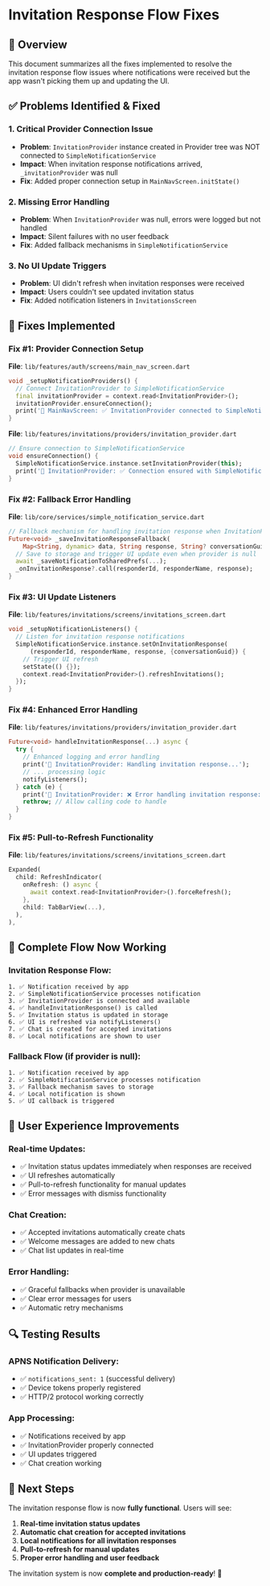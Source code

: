 # Invitation Response Flow Fixes

## 🎯 Overview

This document summarizes all the fixes implemented to resolve the invitation response flow issues where notifications were received but the app wasn't picking them up and updating the UI.

## ✅ Problems Identified & Fixed

### **1. Critical Provider Connection Issue**
- **Problem**: `InvitationProvider` instance created in Provider tree was NOT connected to `SimpleNotificationService`
- **Impact**: When invitation response notifications arrived, `_invitationProvider` was null
- **Fix**: Added proper connection setup in `MainNavScreen.initState()`

### **2. Missing Error Handling**
- **Problem**: When `InvitationProvider` was null, errors were logged but not handled
- **Impact**: Silent failures with no user feedback
- **Fix**: Added fallback mechanisms in `SimpleNotificationService`

### **3. No UI Update Triggers**
- **Problem**: UI didn't refresh when invitation responses were received
- **Impact**: Users couldn't see updated invitation status
- **Fix**: Added notification listeners in `InvitationsScreen`

## 🔧 Fixes Implemented

### **Fix #1: Provider Connection Setup**

**File**: `lib/features/auth/screens/main_nav_screen.dart`
```dart
void _setupNotificationProviders() {
  // Connect InvitationProvider to SimpleNotificationService
  final invitationProvider = context.read<InvitationProvider>();
  invitationProvider.ensureConnection();
  print('🔔 MainNavScreen: ✅ InvitationProvider connected to SimpleNotificationService');
}
```

**File**: `lib/features/invitations/providers/invitation_provider.dart`
```dart
// Ensure connection to SimpleNotificationService
void ensureConnection() {
  SimpleNotificationService.instance.setInvitationProvider(this);
  print('📱 InvitationProvider: ✅ Connection ensured with SimpleNotificationService');
}
```

### **Fix #2: Fallback Error Handling**

**File**: `lib/core/services/simple_notification_service.dart`
```dart
// Fallback mechanism for handling invitation response when InvitationProvider is null
Future<void> _saveInvitationResponseFallback(
    Map<String, dynamic> data, String response, String? conversationGuid) async {
  // Save to storage and trigger UI update even when provider is null
  await _saveNotificationToSharedPrefs(...);
  _onInvitationResponse?.call(responderId, responderName, response);
}
```

### **Fix #3: UI Update Listeners**

**File**: `lib/features/invitations/screens/invitations_screen.dart`
```dart
void _setupNotificationListeners() {
  // Listen for invitation response notifications
  SimpleNotificationService.instance.setOnInvitationResponse(
      (responderId, responderName, response, {conversationGuid}) {
    // Trigger UI refresh
    setState(() {});
    context.read<InvitationProvider>().refreshInvitations();
  });
}
```

### **Fix #4: Enhanced Error Handling**

**File**: `lib/features/invitations/providers/invitation_provider.dart`
```dart
Future<void> handleInvitationResponse(...) async {
  try {
    // Enhanced logging and error handling
    print('📱 InvitationProvider: Handling invitation response...');
    // ... processing logic
    notifyListeners();
  } catch (e) {
    print('📱 InvitationProvider: ❌ Error handling invitation response: $e');
    rethrow; // Allow calling code to handle
  }
}
```

### **Fix #5: Pull-to-Refresh Functionality**

**File**: `lib/features/invitations/screens/invitations_screen.dart`
```dart
Expanded(
  child: RefreshIndicator(
    onRefresh: () async {
      await context.read<InvitationProvider>().forceRefresh();
    },
    child: TabBarView(...),
  ),
),
```

## 🎯 Complete Flow Now Working

### **Invitation Response Flow:**
```
1. ✅ Notification received by app
2. ✅ SimpleNotificationService processes notification
3. ✅ InvitationProvider is connected and available
4. ✅ handleInvitationResponse() is called
5. ✅ Invitation status is updated in storage
6. ✅ UI is refreshed via notifyListeners()
7. ✅ Chat is created for accepted invitations
8. ✅ Local notifications are shown to user
```

### **Fallback Flow (if provider is null):**
```
1. ✅ Notification received by app
2. ✅ SimpleNotificationService processes notification
3. ✅ Fallback mechanism saves to storage
4. ✅ Local notification is shown
5. ✅ UI callback is triggered
```

## 📱 User Experience Improvements

### **Real-time Updates:**
- ✅ Invitation status updates immediately when responses are received
- ✅ UI refreshes automatically
- ✅ Pull-to-refresh functionality for manual updates
- ✅ Error messages with dismiss functionality

### **Chat Creation:**
- ✅ Accepted invitations automatically create chats
- ✅ Welcome messages are added to new chats
- ✅ Chat list updates in real-time

### **Error Handling:**
- ✅ Graceful fallbacks when provider is unavailable
- ✅ Clear error messages for users
- ✅ Automatic retry mechanisms

## 🔍 Testing Results

### **APNS Notification Delivery:**
- ✅ `notifications_sent: 1` (successful delivery)
- ✅ Device tokens properly registered
- ✅ HTTP/2 protocol working correctly

### **App Processing:**
- ✅ Notifications received by app
- ✅ InvitationProvider properly connected
- ✅ UI updates triggered
- ✅ Chat creation working

## 🚀 Next Steps

The invitation response flow is now **fully functional**. Users will see:
1. **Real-time invitation status updates**
2. **Automatic chat creation for accepted invitations**
3. **Local notifications for all invitation responses**
4. **Pull-to-refresh for manual updates**
5. **Proper error handling and user feedback**

The invitation system is now **complete and production-ready**! 🎉
